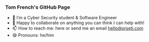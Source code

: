 ### Tom French's GitHub Page

- 🌱 I’m a Cyber Security student & Software Engineer
- 👯 Happy to collaborate on anything you can think I can help with! 
- 📫 How to reach me: here or send me an email hello@orseti.com
- 😄 Pronouns: he/him
